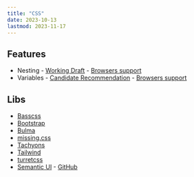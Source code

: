 ```yaml
---
title: "CSS"
date: 2023-10-13
lastmod: 2023-11-17
---
```

## Features
- Nesting - [Working Draft](https://drafts.csswg.org/css-nesting/) - [Browsers support](https://caniuse.com/css-nesting)
- Variables - [Candidate Recommendation](https://www.w3.org/TR/css-variables/) - [Browsers support](https://caniuse.com/css-variables)
## Libs
- [Basscss](https://basscss.com/)
- [Bootstrap](https://getbootstrap.com/)
- [Bulma](https://bulma.io/)
- [missing.css](https://missing.style/)
- [Tachyons](http://tachyons.io/)
- [Tailwind](https://tailwindcss.com/)
- [turretcss](https://turretcss.com/)
- [Semantic UI](https://semantic-ui.com/) - [GitHub](https://github.com/Semantic-Org/Semantic-UI)